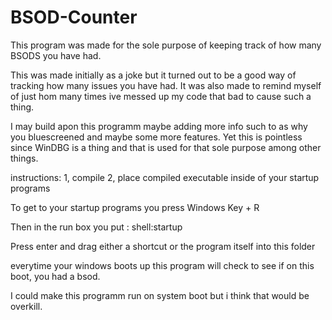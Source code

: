 # BSOD-Counter
This program was made for the sole purpose of keeping track of how many BSODS you have had.

This was made initially as a joke but it turned out to be a good way of tracking how many issues you have had.
It was also made to remind myself of just hom many times ive messed up my code that bad to cause such a thing.

I may build apon this programm maybe adding more info such to as why you bluescreened and maybe some more features.
Yet this is pointless since WinDBG is a thing and that is used for that sole purpose among other things.

instructions:
1, compile
2, place compiled executable inside of your startup programs

To get to your startup programs you press Windows Key + R

Then in the run box you put : shell:startup

Press enter and drag either a shortcut or the program itself into this folder

everytime your windows boots up this program will  check to see if on this boot, you had a bsod.

I could make this programm run on system boot but i think that would be overkill.
